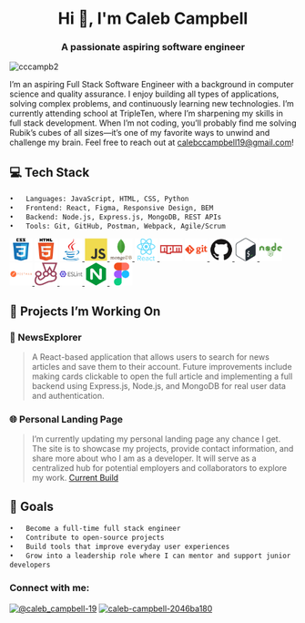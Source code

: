 <h1 align="center">Hi 👋, I'm Caleb Campbell</h1>
<h3 align="center">A passionate aspiring software engineer</h3>

<p align="left"> <img src="https://komarev.com/ghpvc/?username=cccampb2&label=Profile%20views&color=0e75b6&style=flat" alt="cccampb2" /> </p>

I’m an aspiring Full Stack Software Engineer with a background in computer science and quality assurance. I enjoy building all types of applications, solving complex problems, and continuously learning new technologies. I’m currently attending school at TripleTen, where I’m sharpening my skills in full stack development. When I’m not coding, you’ll probably find me solving Rubik’s cubes of all sizes—it’s one of my favorite ways to unwind and challenge my brain. Feel free to reach out at calebccampbell19@gmail.com!

## 💻 Tech Stack  
	•	Languages: JavaScript, HTML, CSS, Python  
	•	Frontend: React, Figma, Responsive Design, BEM  
	•	Backend: Node.js, Express.js, MongoDB, REST APIs  
	•	Tools: Git, GitHub, Postman, Webpack, Agile/Scrum  
 <p align="left">
<a href="https://www.w3schools.com/css/" target="_blank" rel="noreferrer"> <img src="https://raw.githubusercontent.com/devicons/devicon/master/icons/css3/css3-original-wordmark.svg" alt="css3" width="40" height="40"/></a>
<a href="https://www.w3.org/html/" target="_blank" rel="noreferrer"> <img src="https://raw.githubusercontent.com/devicons/devicon/master/icons/html5/html5-original-wordmark.svg" alt="html5" width="40" height="40"/></a>
<a href="https://www.java.com" target="_blank" rel="noreferrer"> <img src="https://raw.githubusercontent.com/devicons/devicon/master/icons/java/java-original.svg" alt="java" width="40" height="40"/> </a>
<a href="https://developer.mozilla.org/en-US/docs/Web/JavaScript" target="_blank" rel="noreferrer"> <img src="https://raw.githubusercontent.com/devicons/devicon/master/icons/javascript/javascript-original.svg" alt="javascript" width="40" height="40"/> </a>
<a href="https://www.mongodb.com" target="_blank" rel="noreferrer"> <img src="https://github.com/devicons/devicon/blob/master/icons/mongodb/mongodb-original-wordmark.svg" alt="mongodb" width="40" height="40"/> </a>
<a href="https://react.dev/" target="_blank" rel="noreferrer"> <img src="https://github.com/devicons/devicon/blob/ca28c779441053191ff11710fe24a9e6c23690d6/icons/react/react-original-wordmark.svg" alt="react" width="40" height="40"/> </a>
<a href="https://www.npmjs.com/" target="_blank" rel="noreferrer"> <img src="https://github.com/devicons/devicon/blob/ca28c779441053191ff11710fe24a9e6c23690d6/icons/npm/npm-original-wordmark.svg" alt="npm" width="40" height="40"/></a>
<a href="https://www.github.com/" target="_blank" rel="noreferrer"> <img src="https://github.com/devicons/devicon/blob/master/icons/git/git-plain-wordmark.svg" alt="Git" width="40" height="40"/> </a>
<a href="https://www.github.com/" target="_blank" rel="noreferrer"> <img src="https://github.com/devicons/devicon/blob/master/icons/github/github-original.svg" alt="GitHub" width="40" height="40"/> </a>
<a href="https://www.gnu.org/software/bash/" target="_blank" rel="noreferrer"> <img src="https://github.com/devicons/devicon/blob/master/icons/bash/bash-original.svg" alt="Bash" width="40" height="40"/> </a>
<a href="https://nodejs.org/en" target="_blank" rel="noreferrer"> <img src="https://github.com/devicons/devicon/blob/master/icons/nodejs/nodejs-plain-wordmark.svg" alt="NodeJS" width="40" height="40"/> </a>
<a href="https://www.postman.com/" target="_blank" rel="noreferrer"> <img src="https://github.com/devicons/devicon/blob/master/icons/postman/postman-original-wordmark.svg" alt="Postman" width="40" height="40"/> </a>
<a href="https://jestjs.io/" target="_blank" rel="noreferrer"> <img src="https://github.com/devicons/devicon/blob/master/icons/jest/jest-plain.svg" alt="Jest" width="40" height="40"/> </a>
<a href="https://eslint.org/" target="_blank" rel="noreferrer"> <img src="https://github.com/devicons/devicon/blob/master/icons/eslint/eslint-original-wordmark.svg" alt="ESLint" width="40" height="40"/> </a>
<a href="https://nginx.org/" target="_blank" rel="noreferrer"> <img src="https://github.com/devicons/devicon/blob/master/icons/nginx/nginx-original.svg" alt="nginx" width="40" height="40"/> </a>
<a href="https://figma.com/" target="_blank" rel="noreferrer"> <img src="https://github.com/devicons/devicon/blob/master/icons/figma/figma-original.svg" alt="Figma" width="40" height="40"/> </a>
</p>

## 🚀 Projects I’m Working On

### 🔎 NewsExplorer

> A React-based application that allows users to search for news articles and save them to their account. Future improvements include making cards clickable to open the full article and implementing a full backend using Express.js, Node.js, and MongoDB for real user data and authentication.

### 🌐 Personal Landing Page 

> I’m currently updating my personal landing page any chance I get. The site is to showcase my projects, provide contact information, and share more about who I am as a developer. It will serve as a centralized hub for potential employers and collaborators to explore my work. [Current Build](https://cccampb2.github.io/landingPage/)

## 🎯 Goals
	•	Become a full-time full stack engineer  
	•	Contribute to open-source projects  
	•	Build tools that improve everyday user experiences  
	•	Grow into a leadership role where I can mentor and support junior developers  


<h3 align="left">Connect with me:</h3>
<p align="left">
<a href="https://dev.to/@caleb_campbell-19" target="blank"><img align="center" src="https://raw.githubusercontent.com/rahuldkjain/github-profile-readme-generator/master/src/images/icons/Social/devto.svg" alt="@caleb_campbell-19" height="30" width="40" /></a>
<a href="https://linkedin.com/in/caleb-campbell-2046ba180" target="blank"><img align="center" src="https://raw.githubusercontent.com/rahuldkjain/github-profile-readme-generator/master/src/images/icons/Social/linked-in-alt.svg" alt="caleb-campbell-2046ba180" height="30" width="40" /></a>
</p>




